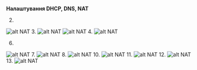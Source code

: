 **Налаштування DHCP, DNS, NAT**

2. 
![alt NAT](/m3/task3.4/images/3_4_2.PNG)
3.
![alt NAT](/m3/task3.4/images/3_4_3.1.PNG)
![alt NAT](/m3/task3.4/images/3_4_3.2.PNG)
4.
![alt NAT](/m3/task3.4/images/3_4_4.PNG)

6.
![alt NAT](/m3/task3.4/images/3_4_6.PNG)
7.
![alt NAT](/m3/task3.4/images/3_4_7.PNG)
8.
![alt NAT](/m3/task3.4/images/3_4_8.PNG)
10.
![alt NAT](/m3/task3.4/images/3_4_10.PNG)
11.
![alt NAT](/m3/task3.4/images/3_4_11.PNG)
12.
![alt NAT](/m3/task3.4/images/3_4_13.PNG)
13.
![alt NAT](/m3/task3.4/images/3_4_12.PNG)